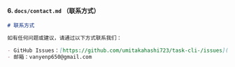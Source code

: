
#### 6. `docs/contact.md` （联系方式）
```markdown
# 联系方式

如有任何问题或建议，请通过以下方式联系我们：

- GitHub Issues：[https://github.com/umitakahashi723/task-cli-/issues](https://github.com/umitakahashi723/task-cli-/issues)
- 邮箱：vanyenp650@gmail.com
